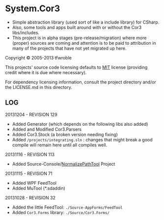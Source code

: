 # System.Cor3

* Simple abstraction library (used sort of like a include library) for CSharp.
* Also, some tools and apps built around with or without the Cor3 libs/includes.
* This project is in alpha stages (pre-release/migration) where more (proper)
  sources are coming and attention is to be paid to attribution in many of the
  projects that have not yet migrated up here.

[MIT]: http://opensource.org/licenses/MIT

Copyright &copy; 2005-2013 tfwroble

This projects' source code licensing defaults to [MIT] license (providing credit where it is due where necessary).

For dependency licensing information, consult the project directory and/or the LICENSE.md in this directory.

## LOG

20131204 - REVISION 129

- Added Generator (which depends on the following libs also added)
- Added and Modified Cor3.Parsers
- Added Cor3.Stock (a broken version needing fixing)
- Added `/projects/integrating.sln` : changes that might break a good compile will remain here until all compiles well.

20131116 - REVISION 113

- Added Source-Console/[NormalizePathTool] Project

20131115 - REVISION 71

- Added WPF FeedTool
- Added MuTool (*.sdaddin)

20131028 - REVISION 32

- Added the little FeedTool: `./Source-AppForms/FeedTool`
- Added `Cor3.Forms` library: `./Source/Cor3.Forms/`

[NormalizePathTool]: https://github.com/tfoxo/System.Cor3/tree/master/Source-Console/NormalizePathTool
